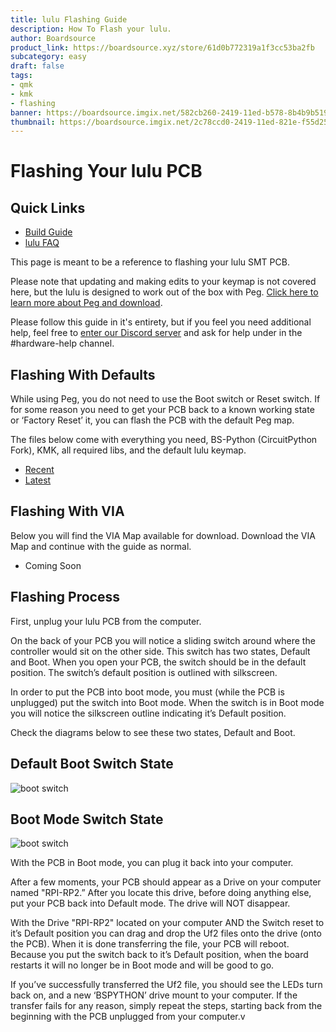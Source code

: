 ```yaml
---
title: lulu Flashing Guide
description: How To Flash your lulu.
author: Boardsource
product_link: https://boardsource.xyz/store/61d0b772319a1f3cc53ba2fb
subcategory: easy
draft: false
tags: 
- qmk
- kmk
- flashing
banner: https://boardsource.imgix.net/582cb260-2419-11ed-b578-8b4b9b5190c0.jpg?auto=format&ixlib=react-9.2.0&q=80&w=500&dpr=1
thumbnail: https://boardsource.imgix.net/2c78ccd0-2419-11ed-821e-f55d25e8770a.jpg?auto=format&ixlib=react-9.2.0&q=80&w=500&dpr=1
---
```

# Flashing Your lulu PCB

## Quick Links
* [Build Guide](https://boardsource.xyz/help/612317c39c85c6050be18f95)
* [lulu FAQ](https://boardsource.xyz/help/630a9da38c8d9776570a5f14)

This page is meant to be a reference to flashing your lulu SMT PCB.

Please note that updating and making edits to your keymap is not covered here, but the lulu is designed to work out of the box with Peg. [Click here to learn more about Peg and download](peg.software). 

Please follow this guide in it's entirety, but if you feel you need additional help, feel free to [enter our Discord server](https://discord.gg/b4R25WSZvH) and ask for help under in the #hardware-help channel. 

## Flashing With Defaults

While using Peg, you do not need to use the Boot switch or Reset switch. If for some reason you need to get your PCB back to a known working state or ‘Factory Reset’ it, you can flash the PCB with the default Peg map.

The files below come with everything you need, BS-Python (CircuitPython Fork), KMK, all required libs, and the default lulu keymap.

* [Recent](https://github.com/boardsource/bs-python/releases/download/v1.9.2/boardsouce_lulu_full.uf2)
* [Latest](https://github.com/boardsource/bs-python/releases)

## Flashing With VIA

Below you will find the VIA Map available for download. Download the VIA Map and continue with the guide as normal.

* Coming Soon

##  Flashing Process

First, unplug your lulu PCB from the computer.

On the back of your PCB you will notice a sliding switch around where the controller would sit on the other side. This switch has two states, Default and Boot. When you open your PCB, the switch should be in the default position. The switch’s default position is outlined with silkscreen. 

In order to put the PCB into boot mode, you must (while the PCB is unplugged) put the switch into Boot mode. When the switch is in Boot mode you will notice the silkscreen outline indicating it’s Default position. 

Check the diagrams below to see these two states, Default and Boot.

## Default Boot Switch State
![boot switch](https://boardsource.imgix.net/a5660340-2416-11ed-bb98-d52a22ef97df.jpg)

## Boot Mode Switch State
![boot switch](https://boardsource.imgix.net/dfd19c10-2416-11ed-af40-7d5df7221082.jpg)

With the PCB in Boot mode, you can plug it back into your computer. 

After a few moments, your PCB should appear as a Drive on your computer named  "RPI-RP2.” After you locate this drive, before doing anything else, put your PCB back into Default mode. The drive will NOT disappear. 

With the Drive "RPI-RP2" located on your computer AND the Switch reset to it’s Default position you can drag and drop the Uf2 files onto the drive (onto the PCB). When it is done transferring the file, your PCB will reboot. Because you put the switch back to it’s Default position, when the board restarts it will no longer be in Boot mode and will be good to go. 

If you’ve successfully transferred the Uf2 file, you should see the LEDs turn back on, and a new ‘BSPYTHON’ drive mount to your computer. If the transfer fails for any reason, simply repeat the steps, starting back from the beginning with the PCB unplugged from your computer.v
